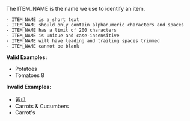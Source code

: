 <!-- markdownlint-disable-file first-line-h1 -->
The ITEM_NAME is the name we use to identify an item.

```info
- ITEM_NAME is a short text
- ITEM_NAME should only contain alphanumeric characters and spaces
- ITEM_NAME has a limit of 200 characters
- ITEM_NAME is unique and case-insensitive
- ITEM_NAME will have leading and trailing spaces trimmed
- ITEM_NAME cannot be blank
```

**Valid Examples:**
- Potatoes
- Tomatoes 8 

**Invalid Examples:**
- 黃瓜
- Carrots & Cucumbers
- Carrot's
